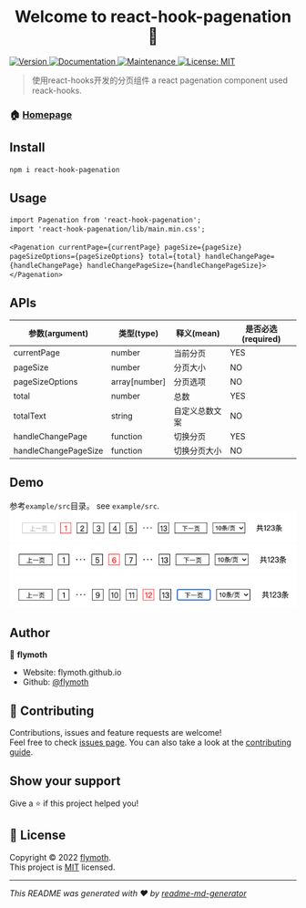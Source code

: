 <h1 align="center">Welcome to react-hook-pagenation 👋</h1>
<p>
  <a href="https://www.npmjs.com/package/react-hook-pagenation" target="_blank">
    <img alt="Version" src="https://img.shields.io/npm/v/react-hook-pagenation.svg">
  </a>
  <a href="https://github.com/flymoth/react-hook-pagenation#readme" target="_blank">
    <img alt="Documentation" src="https://img.shields.io/badge/documentation-yes-brightgreen.svg" />
  </a>
  <a href="https://github.com/flymoth/react-hook-pagenation/graphs/commit-activity" target="_blank">
    <img alt="Maintenance" src="https://img.shields.io/badge/Maintained%3F-yes-green.svg" />
  </a>
  <a href="https://github.com/flymoth/react-hook-pagenation/blob/master/LICENSE" target="_blank">
    <img alt="License: MIT" src="https://img.shields.io/github/license/flymoth/react-hook-pagenation" />
  </a>
</p>

> 使用react-hooks开发的分页组件
> a react pagenation component used reack-hooks.

### 🏠 [Homepage](https://github.com/flymoth/react-hook-pagenation#readme)

## Install

```sh
npm i react-hook-pagenation
```
## Usage
```
import Pagenation from 'react-hook-pagenation';
import 'react-hook-pagenation/lib/main.min.css';

<Pagenation currentPage={currentPage} pageSize={pageSize} pageSizeOptions={pageSizeOptions} total={total} handleChangePage={handleChangePage} handleChangePageSize={handleChangePageSize}></Pagenation>
```

## APIs
|参数(argument)|类型(type)|释义(mean)|是否必选(required)|
|--------|-------|------|------|
|currentPage|number|当前分页|YES|
|pageSize|number|分页大小|NO|
|pageSizeOptions|array[number]|分页选项|NO|
|total|number|总数|YES|
|totalText|string|自定义总数文案|NO|
|handleChangePage|function|切换分页|YES|
|handleChangePageSize|function|切换分页大小|NO|

## Demo
参考`example/src`目录。
see `example/src`.
![demo1](https://github.com/flymoth/react-hook-pagenation/blob/main/static/demo1.png?raw=true)
![demo2](https://github.com/flymoth/react-hook-pagenation/blob/main/static/demo2.png?raw=true)
![demo3](https://github.com/flymoth/react-hook-pagenation/blob/main/static/demo3.png?raw=true)

## Author

👤 **flymoth**

* Website: flymoth.github.io
* Github: [@flymoth](https://github.com/flymoth)

## 🤝 Contributing

Contributions, issues and feature requests are welcome!<br />Feel free to check [issues page](https://github.com/flymoth/react-hook-pagenation/issues). You can also take a look at the [contributing guide](https://github.com/flymoth/react-hook-pagenation/blob/master/CONTRIBUTING.md).

## Show your support

Give a ⭐️ if this project helped you!

## 📝 License

Copyright © 2022 [flymoth](https://github.com/flymoth).<br />
This project is [MIT](https://github.com/flymoth/react-hook-pagenation/blob/master/LICENSE) licensed.

***
_This README was generated with ❤️ by [readme-md-generator](https://github.com/kefranabg/readme-md-generator)_